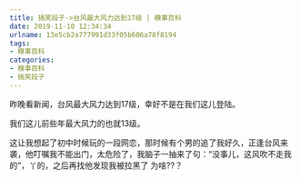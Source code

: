 ```yaml
---
title: 搞笑段子->台风最大风力达到17级 | 糗事百科
date: 2019-11-10 12:34:34
urlname: 13e5cb2a777991d33f05b606a78f8194
tags: 
- 糗事百科
categories:
- 糗事百科
- 搞笑段子
---
```

昨晚看新闻，台风最大风力达到17级，幸好不是在我们这儿登陆。

我们这儿前些年最大风力的也就13级。

这让我想起了初中时候玩的一段网恋，那时候有个男的追了我好久，正逢台风来袭，他叮嘱我不能出门，太危险了，我脑子一抽来了句：“没事儿，这风吹不走我的”，丫的，之后再找他发现我被拉黑了 为啥??？


